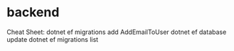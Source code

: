 # backend

Cheat Sheet:
	dotnet ef migrations add AddEmailToUser
	dotnet ef database update
	dotnet ef migrations list

